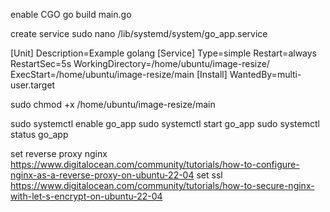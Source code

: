 enable CGO
go build main.go

create service
sudo nano /lib/systemd/system/go_app.service

[Unit]
Description=Example golang
[Service]
Type=simple
Restart=always
RestartSec=5s
WorkingDirectory=/home/ubuntu/image-resize/
ExecStart=/home/ubuntu/image-resize/main
[Install]
WantedBy=multi-user.target

sudo chmod +x /home/ubuntu/image-resize/main

sudo systemctl enable go_app
sudo systemctl start go_app
sudo systemctl status go_app

set reverse proxy nginx
https://www.digitalocean.com/community/tutorials/how-to-configure-nginx-as-a-reverse-proxy-on-ubuntu-22-04
set ssl
https://www.digitalocean.com/community/tutorials/how-to-secure-nginx-with-let-s-encrypt-on-ubuntu-22-04
